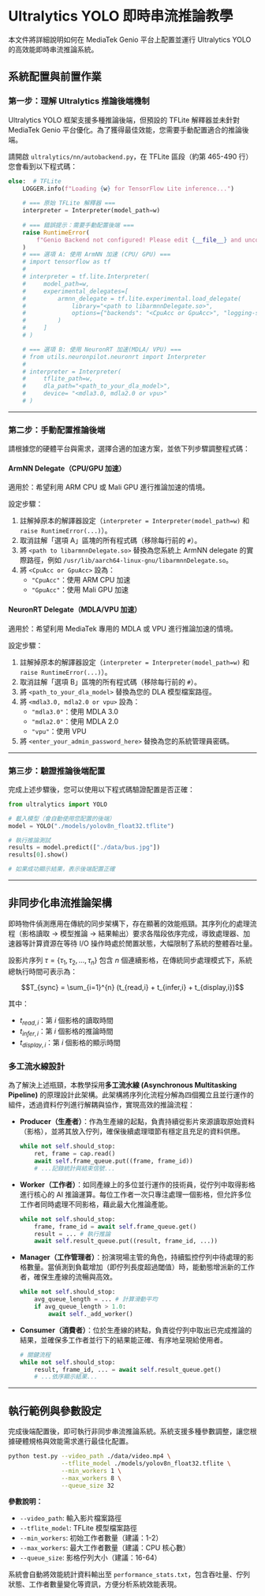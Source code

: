 
# Ultralytics YOLO 即時串流推論教學

本文件將詳細說明如何在 MediaTek Genio 平台上配置並運行 Ultralytics YOLO 的高效能即時串流推論系統。


## 系統配置與前置作業

### 第一步：理解 Ultralytics 推論後端機制

Ultralytics YOLO 框架支援多種推論後端，但預設的 TFLite 解釋器並未針對 MediaTek Genio 平台優化。為了獲得最佳效能，您需要手動配置適合的推論後端。

請開啟 `ultralytics/nn/autobackend.py`，在 TFLite 區段（約第 465-490 行）您會看到以下程式碼：

```python
else:  # TFLite
    LOGGER.info(f"Loading {w} for TensorFlow Lite inference...")
    
    # === 原始 TFLite 解釋器 ===
    interpreter = Interpreter(model_path=w)
    
    # === 錯誤提示：需要手動配置後端 ===
    raise RuntimeError(
        f"Genio Backend not configured! Please edit {__file__} and uncomment one of the backend options above. Please see the tutorial at docs/ultralytics_streaming_tutorial.md for detailed instructions."
    )
    # === 選項 A: 使用 ArmNN 加速 (CPU/ GPU) ===
    # import tensorflow as tf
    #
    # interpreter = tf.lite.Interpreter(
    #     model_path=w,
    #     experimental_delegates=[
    #         armnn_delegate = tf.lite.experimental.load_delegate(
    #             library="<path to libarmnnDelegate.so>",
    #             options={"backends": "<CpuAcc or GpuAcc>", "logging-severity": "fatal"}
    #         )
    #     ]
    # )

    # === 選項 B: 使用 NeuronRT 加速(MDLA/ VPU) ===
    # from utils.neuronpilot.neuronrt import Interpreter
    # 
    # interpreter = Interpreter(
    #     tflite_path=w, 
    #     dla_path="<path_to_your_dla_model>",       
    #     device= "<mdla3.0, mdla2.0 or vpu>"
    # )
```

---

### 第二步：手動配置推論後端

請根據您的硬體平台與需求，選擇合適的加速方案，並依下列步驟調整程式碼：

#### ArmNN Delegate（CPU/GPU 加速）

適用於：希望利用 ARM CPU 或 Mali GPU 進行推論加速的情境。

設定步驟：
1. 註解掉原本的解譯器設定（`interpreter = Interpreter(model_path=w)` 和 `raise RuntimeError(...)`）。
2. 取消註解「選項 A」區塊的所有程式碼（移除每行前的 `#`）。
3. 將 `<path to libarmnnDelegate.so>` 替換為您系統上 ArmNN delegate 的實際路徑，例如 `/usr/lib/aarch64-linux-gnu/libarmnnDelegate.so`。
4. 將 `<CpuAcc or GpuAcc>` 設為：
   - `"CpuAcc"`：使用 ARM CPU 加速
   - `"GpuAcc"`：使用 Mali GPU 加速

#### NeuronRT Delegate（MDLA/VPU 加速）

適用於：希望利用 MediaTek 專用的 MDLA 或 VPU 進行推論加速的情境。

設定步驟：
1. 註解掉原本的解譯器設定（`interpreter = Interpreter(model_path=w)` 和 `raise RuntimeError(...)`）。
2. 取消註解「選項 B」區塊的所有程式碼（移除每行前的 `#`）。
3. 將 `<path_to_your_dla_model>` 替換為您的 DLA 模型檔案路徑。
4. 將 `<mdla3.0, mdla2.0 or vpu>` 設為：
   - `"mdla3.0"`：使用 MDLA 3.0
   - `"mdla2.0"`：使用 MDLA 2.0
   - `"vpu"`：使用 VPU
5. 將 `<enter_your_admin_password_here>` 替換為您的系統管理員密碼。

---

### 第三步：驗證推論後端配置

完成上述步驟後，您可以使用以下程式碼驗證配置是否正確：

```python
from ultralytics import YOLO

# 載入模型（會自動使用您配置的後端）
model = YOLO("./models/yolov8n_float32.tflite")

# 執行推論測試
results = model.predict(["./data/bus.jpg"])
results[0].show()

# 如果成功顯示結果，表示後端配置正確
```

---

## 非同步化串流推論架構

即時物件偵測應用在傳統的同步架構下，存在顯著的效能瓶頸。其序列化的處理流程（影格讀取 → 模型推論 → 結果輸出）要求各階段依序完成，導致處理器、加速器等計算資源在等待 I/O 操作時處於閒置狀態，大幅限制了系統的整體吞吐量。

設影片序列 $\tau = \{\tau_1, \tau_2, ..., \tau_n\}$ 包含 $n$ 個連續影格，在傳統同步處理模式下，系統總執行時間可表示為：

$$T_{sync} = \sum_{i=1}^{n} (t_{read,i} + t_{infer,i} + t_{display,i})$$

其中：
- $t_{read,i}$：第 $i$ 個影格的讀取時間
- $t_{infer,i}$：第 $i$ 個影格的推論時間  
- $t_{display,i}$：第 $i$ 個影格的顯示時間


### 多工流水線設計

為了解決上述瓶頸，本教學採用**多工流水線 (Asynchronous Multitasking Pipeline)** 的原理設計此架構。此架構將序列化流程分解為四個獨立且並行運作的組件，透過資料佇列進行解耦與協作，實現高效的推論流程：

* **Producer（生產者）**：作為生產線的起點，負責持續從影片來源讀取原始資料（影格），並將其放入佇列，確保後續處理環節有穩定且充足的資料供應。

    ```python
    while not self.should_stop:
        ret, frame = cap.read()
        await self.frame_queue.put((frame, frame_id))
        # ...記錄統計與結束信號...
    ```

* **Worker（工作者）**：如同產線上的多位並行運作的技術員，從佇列中取得影格進行核心的 AI 推論運算。每位工作者一次只專注處理一個影格，但允許多位工作者同時處理不同影格，藉此最大化推論產能。

    ```python
    while not self.should_stop:
        frame, frame_id = await self.frame_queue.get()
        result = ... # 執行推論
        await self.result_queue.put((result, frame_id, ...))
    ```

* **Manager（工作管理者）**：扮演現場主管的角色，持續監控佇列中待處理的影格數量。當偵測到負載增加（即佇列長度超過閾值）時，能動態增派新的工作者，確保生產線的流暢與高效。

    ```python
    while not self.should_stop:
        avg_queue_length = ... # 計算滑動平均
        if avg_queue_length > 1.0:
            await self._add_worker()
    ```

* **Consumer（消費者）**：位於生產線的終點，負責從佇列中取出已完成推論的結果，並確保多工作者並行下的結果能正確、有序地呈現給使用者。

    ```python
    # 關鍵流程
    while not self.should_stop:
        result, frame_id, ... = await self.result_queue.get()
        # ...依序顯示結果...
    ```
    
---

## 執行範例與參數設定

完成後端配置後，即可執行非同步串流推論系統。系統支援多種參數調整，讓您根據硬體規格與效能需求進行最佳化配置。

```bash
python test.py --video_path ./data/video.mp4 \
               --tflite_model ./models/yolov8n_float32.tflite \
               --min_workers 1 \
               --max_workers 8 \
               --queue_size 32
```

**參數說明：**
- `--video_path`: 輸入影片檔案路徑
- `--tflite_model`: TFLite 模型檔案路徑  
- `--min_workers`: 初始工作者數量（建議：1-2）
- `--max_workers`: 最大工作者數量（建議：CPU 核心數）
- `--queue_size`: 影格佇列大小（建議：16-64）

系統會自動將效能統計資料輸出至 `performance_stats.txt`，包含吞吐量、佇列狀態、工作者數量變化等資訊，方便分析系統效能表現。
